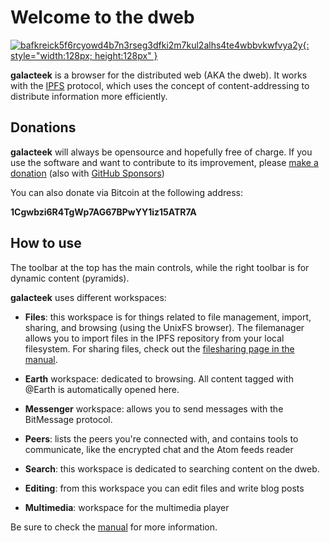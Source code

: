 
Welcome to the dweb
===================

[![bafkreick5f6rcyowd4b7n3rseg3dfki2m7kul2alhs4te4wbbvkwfvya2y](ipfs://bafkreick5f6rcyowd4b7n3rseg3dfki2m7kul2alhs4te4wbbvkwfvya2y){: style="width:128px; height:128px" }](ipfs://bafkreick5f6rcyowd4b7n3rseg3dfki2m7kul2alhs4te4wbbvkwfvya2y)

**galacteek** is a browser for the distributed web (AKA the
dweb). It works with the [IPFS](ipns://ipfs.io) protocol,
which uses the concept of content-addressing to distribute
information more efficiently.

Donations
---------

**galacteek** will always be opensource and hopefully free of charge.
If you use the software and want to contribute to its improvement,
please [make a donation](https://liberapay.com/galacteek/donate)
(also with [GitHub Sponsors](https://github.com/sponsors/pinnaculum))

You can also donate via Bitcoin at the following address:

**1Cgwbzi6R4TgWp7AG67BPwYY1iz15ATR7A**

How to use
----------

The toolbar at the top has the main controls,
while the right toolbar is for dynamic content (pyramids).

**galacteek** uses different workspaces:

- **Files**: this workspace is for things related to
file management, import, sharing, and browsing (using
the UnixFS browser). The filemanager allows you to import
files in the IPFS repository from your local filesystem.
For sharing files, check out the
[filesharing page in the manual](manual:/filesharing.html).

- **Earth** workspace: dedicated to browsing. All content
tagged with @Earth is automatically opened here.

- **Messenger** workspace: allows you to send messages with the
BitMessage protocol.

- **Peers**: lists the peers you're connected with, and contains
tools to communicate, like the encrypted chat and the Atom
feeds reader

- **Search**: this workspace is dedicated to searching content
on the dweb.

- **Editing**: from this workspace you can edit files and write
blog posts

- **Multimedia**: workspace for the multimedia player

Be sure to check the [manual](manual:/) for more information.
